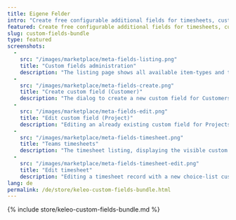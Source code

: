 ```yaml
---
title: Eigene Felder
intro: "Create free configurable additional fields for timesheets, customers, projects, activities and users."
featured: Create free configurable additional fields for timesheets, customers, projects, activities and users in various formats. Fields can be optional or mandatory and restricted by permissions.
slug: custom-fields-bundle
type: featured
screenshots:
  - 
    src: "/images/marketplace/meta-fields-listing.png"
    title: "Custom fields administration"
    description: "The listing page shows all available item-types and their configured custom fields"
  - 
    src: "/images/marketplace/meta-fields-create.png"
    title: "Create custom field (Customer)"
    description: "The dialog to create a new custom field for Customers"
  - 
    src: "/images/marketplace/meta-fields-edit.png"
    title: "Edit custom field (Project)"
    description: "Editing an already existing custom field for Projects (type boolean, see default value)"
  - 
    src: "/images/marketplace/meta-fields-timesheet.png"
    title: "Teams timesheets"
    description: "The timesheet listing, displaying the visible custom field Location"
  - 
    src: "/images/marketplace/meta-fields-timesheet-edit.png"
    title: "Edit timesheet"
    description: "Editing a timesheet record with a new choice-list custom field"
lang: de
permalink: /de/store/keleo-custom-fields-bundle.html
---
```


{% include store/keleo-custom-fields-bundle.md %}

